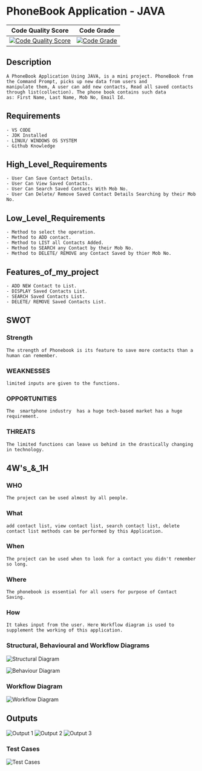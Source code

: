 # PhoneBook Application - JAVA
| Code Quality Score | Code Grade |
| --------------- | --------------- |
| [![Code Quality Score](https://api.codiga.io/project/31919/score/svg)](https://www.codiga.io) | [![Code Grade](https://api.codiga.io/project/31919/status/svg)](https://www.codiga.io)|

## **Description**
	A PhoneBook Application Using JAVA, is a mini project. PhoneBook from the Command Prompt, picks up new data from users and
	manipulate them, A user can add new contacts, Read all saved contacts through list(collection). The phone book contains such data
	as: First Name, Last Name, Mob No, Email Id.
	
## **Requirements**
	- VS CODE
	- JDK Installed
	- LINUX/ WINDOWS OS SYSTEM
	- Github Knowledge

## High_Level_Requirements
	- User Can Save Contact Details.
	- User Can View Saved Contacts.
	- User Can Search Saved Contacts With Mob No.
	- User Can Delete/ Remove Saved Contact Details Searching by their Mob No.
	
## Low_Level_Requirements
	- Method to select the operation.
	- Method to ADD contact.
	- Method to LIST all Contacts Added.
	- Method to SEARCH any Contact by their Mob No.
	- Method to DELETE/ REMOVE any Contact Saved by thier Mob No.
	
## Features_of_my_project
	- ADD NEW Contact to List.
	- DISPLAY Saved Contacts List.
	- SEARCH Saved Contacts List.
	- DELETE/ REMOVE Saved Contacts List.

## SWOT
### Strength
	The strength of Phonebook is its feature to save more contacts than a human can remember.
	
### WEAKNESSES
	limited inputs are given to the functions.
	
### OPPORTUNITIES
	The  smartphone industry  has a huge tech-based market has a huge requirement.

### THREATS
	The limited functions can leave us behind in the drastically changing in technology.



## 4W's_&_1H
### WHO
	The project can be used almost by all people.

### What
	add contact list, view contact list, search contact list, delete contact list methods can be performed by this Application.

### When
	The project can be used when to look for a contact you didn't remember so long.

### Where
	The phonebook is essential for all users for purpose of Contact Saving.

### How
	It takes input from the user. Here Workflow diagram is used to supplement the working of this application.
	
### Structural, Behavioural and Workflow Diagrams
	
![Structural Diagram](https://github.com/Sumit21adm/M2_Phonebook_Java/blob/9bdf3b60053d649905e4f408741b62a620dbafae/02_Architecture/Structural%20Diagram.jpeg "Structural Diagram")

![Behaviour Diagram](https://github.com/Sumit21adm/M2_Phonebook_Java/blob/9bdf3b60053d649905e4f408741b62a620dbafae/02_Architecture/Behavioural%20Diagram.jpeg "Behaviour Diagram")
### Workflow Diagram
![Workflow Diagram](https://github.com/Sumit21adm/M2_Phonebook_Java/blob/9bdf3b60053d649905e4f408741b62a620dbafae/02_Architecture/Workflow.jpg "Workflow Diagram")

## Outputs
![Output 1](https://github.com/Sumit21adm/M2_Phonebook_Java/blob/23c0526a15af1470746d41733df8b940e8ff0436/04_output/Output1%20-%20Mini%20Project%20JAVA.png)
![Output 2](https://github.com/Sumit21adm/M2_Phonebook_Java/blob/23c0526a15af1470746d41733df8b940e8ff0436/04_output/Output2%20-%20Mini%20Project%20JAVA.png)
![Output 3](https://github.com/Sumit21adm/M2_Phonebook_Java/blob/23c0526a15af1470746d41733df8b940e8ff0436/04_output/Output3%20-%20Mini%20Project%20JAVA.png)

### Test Cases
![Test Cases](https://github.com/Sumit21adm/M2_Phonebook_Java/blob/70d762586651058c283c00ed8d3756dd4c262716/05_TestCases/TestCasesForPhonebookInJAVA.jpg "Test Cases")

